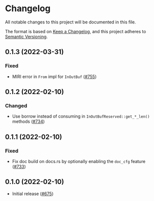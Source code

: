 # Changelog
All notable changes to this project will be documented in this file.

The format is based on [Keep a Changelog](https://keepachangelog.com/en/1.0.0/),
and this project adheres to [Semantic Versioning](https://semver.org/spec/v2.0.0.html).

## 0.1.3 (2022-03-31)
### Fixed
- MIRI error in `From` impl for `InOutBuf` ([#755])

[#755]: https://github.com/RustCrypto/utils/pull/755

## 0.1.2 (2022-02-10)
### Changed
- Use borrow instead of consuming in `InOutBufReserved::get_*_len()` methods ([#734])

[#734]: https://github.com/RustCrypto/utils/pull/734

## 0.1.1 (2022-02-10)
### Fixed
- Fix doc build on docs.rs by optionally enabling the `doc_cfg` feature ([#733])

[#733]: https://github.com/RustCrypto/utils/pull/733

## 0.1.0 (2022-02-10)
- Initial release ([#675])

[#675]: https://github.com/RustCrypto/utils/pull/675
